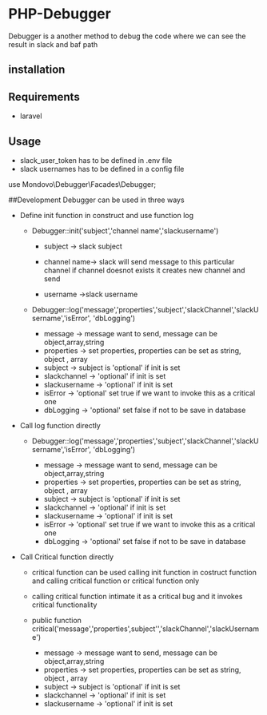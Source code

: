# PHP-Debugger  
 Debugger is a another method to debug the code where we can see the result in slack and baf path
 
 ## installation
 
 ## Requirements
 * laravel
 
 
 ## Usage
 * slack_user_token has to be defined in .env file
 * slack usernames has to be defined in a config file
 
 use Mondovo\Debugger\Facades\Debugger;
 
 ##Development
 Debugger can be used in three ways
 
 * Define init function in construct and use function log
 
    * Debugger::init('subject','channel name','slackusername')
    
        * subject -> slack subject
        * channel name-> slack will send message to this particular channel if channel doesnot exists it creates new channel and send
          
        * username ->slack username
    
    * Debugger::log('message','properties','subject','slackChannel','slackUsername','isError', 'dbLogging')
                  
      * message -> message want to send, message can be object,array,string
      * properties -> set properties, properties can be set as string, object , array
      * subject -> subject is 'optional' if init is set
      * slackchannel -> 'optional' if init is set
      * slackusername -> 'optional' if init is set
      * isError -> 'optional' set true if we want to invoke this as a critical one
      * dbLogging -> 'optional' set false if not to be save in database
      
  * Call log function directly
    * Debugger::log('message','properties','subject','slackChannel','slackUsername','isError', 'dbLogging')
                 
         * message -> message want to send, message can be object,array,string
         * properties -> set properties, properties can be set as string, object , array
         * subject -> subject is 'optional' if init is set
         * slackchannel -> 'optional' if init is set
         * slackusername -> 'optional' if init is set
         * isError -> 'optional' set true if we want to invoke this as a critical one
         * dbLogging -> 'optional' set false if not to be save in database 
      
  * Call Critical function directly
    * critical function can be used calling init function in costruct function and calling critical function or critical function only
    * calling critical function intimate it as a critical bug and it invokes critical functionality 
    
    * public function critical('message','properties',subject'','slackChannel','slackUsername')
    
        * message -> message want to send, message can be object,array,string
        * properties -> set properties, properties can be set as string, object , array
        * subject -> subject is 'optional' if init is set
        * slackchannel -> 'optional' if init is set
        * slackusername -> 'optional' if init is set 
